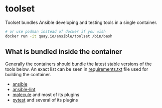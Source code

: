 # toolset

Toolset bundles Ansible developing and testing tools in a single container.

```bash
# or use podman instead of docker if you wish
docker run -it quay.io/ansible/toolset /bin/bash
```

## What is bundled inside the container

Generally the containers should bundle the latest stable versions of the tools below. An exact list can be seen in [requirements.txt](https://github.com/ansible-community/toolset/blob/main/requirements.txt) file used for building the container.

* [ansible](https://pypi.org/project/ansible/)
* [ansible-lint](https://pypi.org/project/ansible-lint/)
* [molecule](https://pypi.org/project/molecule/) and most of its plugins
* [pytest](https://pypi.org/project/pytest/) and several of its plugins
